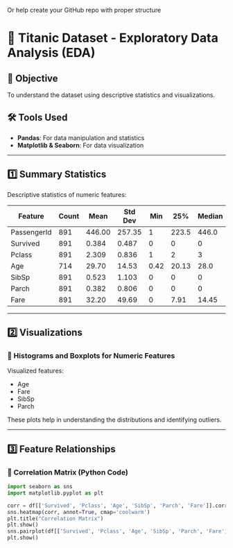 Or help create your GitHub repo with proper structure

# 🚢 Titanic Dataset - Exploratory Data Analysis (EDA)

## 📌 Objective
To understand the dataset using descriptive statistics and visualizations.

## 🛠 Tools Used
- **Pandas**: For data manipulation and statistics  
- **Matplotlib & Seaborn**: For data visualization  

---

## 1️⃣ Summary Statistics

Descriptive statistics of numeric features:

| Feature     | Count | Mean   | Std Dev | Min  | 25%   | Median | 75%   | Max   |
|-------------|-------|--------|---------|------|-------|--------|-------|-------|
| PassengerId | 891   | 446.00 | 257.35  | 1    | 223.5 | 446.0  | 668.5 | 891.0 |
| Survived    | 891   | 0.384  | 0.487   | 0    | 0     | 0      | 1     | 1     |
| Pclass      | 891   | 2.309  | 0.836   | 1    | 2     | 3      | 3     | 3     |
| Age         | 714   | 29.70  | 14.53   | 0.42 | 20.13 | 28.0   | 38.0  | 80.0  |
| SibSp       | 891   | 0.523  | 1.103   | 0    | 0     | 0      | 1     | 8     |
| Parch       | 891   | 0.382  | 0.806   | 0    | 0     | 0      | 0     | 6     |
| Fare        | 891   | 32.20  | 49.69   | 0    | 7.91  | 14.45  | 31.0  | 512.3 |

---

## 2️⃣ Visualizations

### 🔹 Histograms and Boxplots for Numeric Features

Visualized features:
- Age
- Fare
- SibSp
- Parch

These plots help in understanding the distributions and identifying outliers.

---

## 3️⃣ Feature Relationships

### 🔹 Correlation Matrix (Python Code)

```python
import seaborn as sns
import matplotlib.pyplot as plt

corr = df[['Survived', 'Pclass', 'Age', 'SibSp', 'Parch', 'Fare']].corr()
sns.heatmap(corr, annot=True, cmap='coolwarm')
plt.title("Correlation Matrix")
plt.show()
sns.pairplot(df[['Survived', 'Pclass', 'Age', 'SibSp', 'Parch', 'Fare']], hue='Survived')
plt.show()

